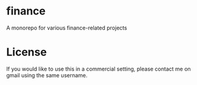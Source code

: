 # finance
A monorepo for various finance-related projects

# License

If you would like to use this in a commercial setting, please contact me on gmail using the same username.
